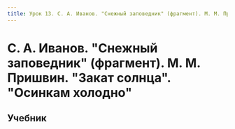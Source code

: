 ```yaml
---
title: Урок 13. С. А. Иванов. "Снежный заповедник" (фрагмент). М. М. Пришвин. "Закат солнца". "Осинкам холодно"
---
```


# С. А. Иванов. "Снежный заповедник" (фрагмент). М. М. Пришвин. "Закат солнца". "Осинкам холодно"

## Учебник